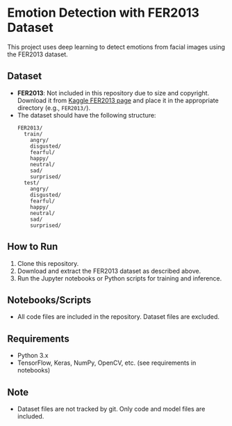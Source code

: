 # Emotion Detection with FER2013 Dataset

This project uses deep learning to detect emotions from facial images using the FER2013 dataset.

## Dataset
- **FER2013**: Not included in this repository due to size and copyright. Download it from [Kaggle FER2013 page](https://www.kaggle.com/datasets/msambare/fer2013) and place it in the appropriate directory (e.g., `FER2013/`).
- The dataset should have the following structure:
  ```
  FER2013/
    train/
      angry/
      disgusted/
      fearful/
      happy/
      neutral/
      sad/
      surprised/
    test/
      angry/
      disgusted/
      fearful/
      happy/
      neutral/
      sad/
      surprised/
  ```

## How to Run
1. Clone this repository.
2. Download and extract the FER2013 dataset as described above.
3. Run the Jupyter notebooks or Python scripts for training and inference.

## Notebooks/Scripts
- All code files are included in the repository. Dataset files are excluded.

## Requirements
- Python 3.x
- TensorFlow, Keras, NumPy, OpenCV, etc. (see requirements in notebooks)

## Note
- Dataset files are not tracked by git. Only code and model files are included.
